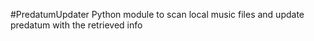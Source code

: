 #PredatumUpdater
Python module to scan local music files and update predatum with the retrieved info
